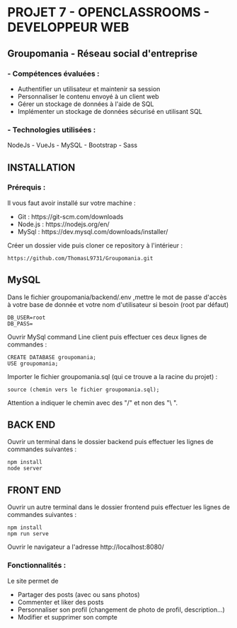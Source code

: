 # PROJET 7 - OPENCLASSROOMS - DEVELOPPEUR WEB

## Groupomania - Réseau social d'entreprise

<h3>- Compétences évaluées :</h3>
<ul>
  <li>  Authentifier un utilisateur et maintenir sa session</li>
  <li>  Personnaliser le contenu envoyé à un client web</li>
  <li>  Gérer un stockage de données à l'aide de SQL</li>
  <li>  Implémenter un stockage de données sécurisé en utilisant SQL</li>
</ul>

### - Technologies utilisées :

NodeJs - VueJs - MySQL - Bootstrap - Sass

## INSTALLATION

### Prérequis :

Il vous faut avoir installé sur votre machine :

<ul>
  <li> Git : https://git-scm.com/downloads</li>
  <li> Node.js : https://nodejs.org/en/</li>
  <li> MySql :  https://dev.mysql.com/downloads/installer/</li>
</ul>

Créer un dossier vide puis cloner ce repository à l'intérieur :

```
https://github.com/ThomasL9731/Groupomania.git
```

## MySQL

Dans le fichier groupomania/backend/.env ,mettre le mot de passe d'accès à votre base de donnée et votre nom d'utilisateur si besoin (root par défaut)

```
DB_USER=root
DB_PASS=
```

Ouvrir MySql command Line client puis effectuer ces deux lignes de commandes :

```
CREATE DATABASE groupomania;
USE groupomania;
```

Importer le fichier groupomania.sql (qui ce trouve a la racine du projet) :

```
source (chemin vers le fichier groupomania.sql);
```

Attention a indiquer le chemin avec des "/" et non des "\ ".

## BACK END

Ouvrir un terminal dans le dossier backend puis effectuer les lignes de commandes suivantes :

```
npm install
node server
```

## FRONT END

Ouvrir un autre terminal dans le dossier frontend puis effectuer les lignes de commandes suivantes :

```
npm install
npm run serve
```

Ouvrir le navigateur a l'adresse http://localhost:8080/

### Fonctionnalités :

Le site permet de

<ul>
  <li>Partager des posts (avec ou sans photos)</li>
  <li>Commenter et liker des posts</li>
  <li>Personnaliser son profil (changement de photo de profil, description...)</li>
  <li>Modifier et supprimer son compte</li>
</ul>
